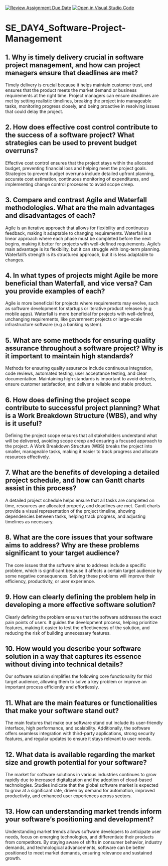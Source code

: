 [![Review Assignment Due Date](https://classroom.github.com/assets/deadline-readme-button-22041afd0340ce965d47ae6ef1cefeee28c7c493a6346c4f15d667ab976d596c.svg)](https://classroom.github.com/a/9pw6JKcu)
[![Open in Visual Studio Code](https://classroom.github.com/assets/open-in-vscode-2e0aaae1b6195c2367325f4f02e2d04e9abb55f0b24a779b69b11b9e10269abc.svg)](https://classroom.github.com/online_ide?assignment_repo_id=15665030&assignment_repo_type=AssignmentRepo)
# SE_DAY4_Software-Project-Management
## 1. Why is timely delivery crucial in software project management, and how can project managers ensure that deadlines are met?
Timely delivery is crucial because it helps maintain customer trust, and ensures that the product meets the market demand or business requirements at the right time. Project managers can ensure deadlines are met by setting realistic timelines, breaking the project into manageable tasks, monitoring progress closely, and being proactive in resolving issues that could delay the project.
## 2. How does effective cost control contribute to the success of a software project? What strategies can be used to prevent budget overruns?
Effective cost control ensures that the project stays within the allocated budget, preventing financial loss and helping meet the project goals. Strategies to prevent budget overruns include detailed upfront planning, accurate cost estimation, continuous monitoring of expenditures, and implementing change control processes to avoid scope creep.
## 3. Compare and contrast Agile and Waterfall methodologies. What are the main advantages and disadvantages of each?
Agile is an iterative approach that allows for flexibility and continuous feedback, making it adaptable to changing requirements. Waterfall is a linear approach where each phase must be completed before the next begins, making it better for projects with well-defined requirements. Agile’s main advantage is its flexibility, but it can struggle with long-term planning. Waterfall’s strength is its structured approach, but it is less adaptable to changes.
## 4. In what types of projects might Agile be more beneficial than Waterfall, and vice versa? Can you provide examples of each?
Agile is more beneficial for projects where requirements may evolve, such as software development for startups or iterative product releases (e.g mobile apps). Waterfall is more beneficial for projects with well-defined, unchanging requirements, like government projects or large-scale infrastructure software (e.g a banking system).
## 5. What are some methods for ensuring quality assurance throughout a software project? Why is it important to maintain high standards?
Methods for ensuring quality assurance include continuous integration, code reviews, automated testing, user acceptance testing, and clear documentation. Maintaining high standards is important to avoid defects, ensure customer satisfaction, and deliver a reliable and stable product.
## 6. How does defining the project scope contribute to successful project planning? What is a Work Breakdown Structure (WBS), and why is it useful?
Defining the project scope ensures that all stakeholders understand what will be delivered, avoiding scope creep and ensuring a focused approach to the project. A Work Breakdown Structure (WBS) breaks the project into smaller, manageable tasks, making it easier to track progress and allocate resources effectively.
## 7. What are the benefits of developing a detailed project schedule, and how can Gantt charts assist in this process?
A detailed project schedule helps ensure that all tasks are completed on time, resources are allocated properly, and deadlines are met. Gantt charts provide a visual representation of the project timeline, showing dependencies between tasks, helping track progress, and adjusting timelines as necessary.
## 8. What are the core issues that your software aims to address? Why are these problems significant to your target audience?
The core issues that the software aims to address include a specific problem, which is significant because it affects a certain target audience by some negative consequences. Solving these problems will improve their efficiency, productivity, or user experience.
## 9. How can clearly defining the problem help in developing a more effective software solution?
Clearly defining the problem ensures that the software addresses the exact pain points of users. It guides the development process, helping prioritize features, making it easier to test the effectiveness of the solution, and reducing the risk of building unnecessary features.
## 10. How would you describe your software solution in a way that captures its essence without diving into technical details?
Our software solution simplifies the following core functionality for thid target audience, allowing them to solve a key problem or improve an important process efficiently and effortlessly.
## 11. What are the main features or functionalities that make your software stand out?
The main features that make our software stand out include its user-friendly interface, high performance, and scalability. Additionally, the software offers seamless integration with third-party applications, strong security features, and regular updates to ensure it stays relevant to user needs.
## 12. What data is available regarding the market size and growth potential for your software?
The market for software solutions in various industries continues to grow rapidly due to increased digitalization and the adoption of cloud-based technologies. Studies indicate that the global software market is expected to grow at a significant rate, driven by demand for automation, improved productivity, and enhanced user experiences across sectors.
## 13. How can understanding market trends inform your software’s positioning and development?
Understanding market trends allows software developers to anticipate user needs, focus on emerging technologies, and differentiate their products from competitors. By staying aware of shifts in consumer behavior, industry demands, and technological advancements, software can be better positioned to meet market demands, ensuring relevance and sustained growth.
